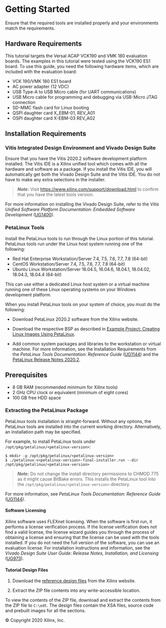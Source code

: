 # Getting Started

 Ensure that the required tools are installed properly and your environments match the requirements.

## Hardware Requirements

 This tutorial targets the Versal ACAP VCK190 and VMK 180 evaluation boards.
 The examples in this tutorial were tested using the VCK190 ES1
 board. To use this guide, you need the following hardware items, which
 are included with the evaluation board:

- VCK 190/VMK 180 ES1 board
- AC power adapter (12 VDC)
- USB Type-A to USB Micro cable (for UART communications)
- USB Micro cable for programming and debugging via USB-Micro JTAG connection
- SD-MMC flash card for Linux booting
- QSPI daughter card X_EBM-01, REV_A01
- OSPI daughter card X-EBM-03 REV_A02

## Installation Requirements

### Vitis Integrated Design Environment and Vivado Design Suite

 Ensure that you have the Vitis 2020.2 software development platform
 installed. The Vitis IDE is a Xilinx unified tool which comes with all
 the hardware and software as a package. If you install the Vitis IDE,
 you will automatically get both the Vivado Design Suite and the Vitis
 IDE. You do not have to make any extra selections in the installer.

 >***Note*:** Visit <https://www.xilinx.com/support/download.html> to
 confirm that you have the latest tools version.

 For more information on installing the Vivado Design Suite, refer to
 the *Vitis Unified Software Platform Documentation: Embedded Software
 Development*
 ([UG1400](https://www.xilinx.com/cgi-bin/docs/rdoc?v=latest%3Bd%3Dug1400-vitis-embedded.pdf)).

### PetaLinux Tools

 Install the PetaLinux tools to run through the Linux portion of this
 tutorial. PetaLinux tools run under the Linux host system running one
 of the following:

- Red Hat Enterprise Workstation/Server 7.4, 7.5, 7.6, 7.7, 7.8 (64-bit)
- CentOS Workstation/Server 7.4, 7.5, 7.6, 7.7, 7.8 (64-bit)
- Ubuntu Linux Workstation/Server 16.04.5, 16.04.6, 18.04.1, 18.04.02, 18.04.3, 18.04.4 (64-bit)

 This can use either a dedicated Linux host system or a virtual machine
 running one of these Linux operating systems on your Windows
 development platform.

 When you install PetaLinux tools on your system of choice, you must do
 the following:

- Download PetaLinux 2020.2 software from the Xilinx website.

- Download the respective BSP as described in [Example Project: Creating Linux Images Using PetaLinux](./5-system-design-example.md#example-project-creating-linux-images-using-petalinux).

- Add common system packages and libraries to the workstation or
     virtual machine. For more information, see the Installation
     Requirements from the *PetaLinux Tools Documentation: Reference
     Guide*
     ([UG1144](https://www.xilinx.com/cgi-bin/docs/rdoc?v=latest%3Bd%3Dug1144-petalinux-tools-reference-guide.pdf)) and the [PetaLinux Release Notes 2020.2](https://xilinx.sharepoint.com/sites/XKB/SitePages/Articleviewer.aspx?ArticleNumber=75775).

## Prerequisites

- 8 GB RAM (recommended minimum for Xilinx tools)
- 2 GHz CPU clock or equivalent (minimum of eight cores)
- 100 GB free HDD space

### Extracting the PetaLinux Package

 PetaLinux tools installation is straight-forward. Without any options,
 the PetaLinux tools are installed into the current working directory.
 Alternatively, an installation path may be specified.

 For example, to install PetaLinux tools under `/opt/pkg/petalinux/<petalinux-version>`:

```
$ mkdir -p /opt/pkg/petalinux/<petalinux-version>
$ ./petalinux-v<petalinux-version>-final-installer.run --dir /opt/pkg/petalinux/<petalinux-version>
```

>***Note*:** Do not change the install directory permissions to CHMOD 775 as it might cause BitBake errors.
This installs the PetaLinux tool into the `/opt/pkg/petalinux/<petalinux-version>` directory.

 For more information, see *PetaLinux Tools Documentation: Reference Guide*
 ([UG1144](https://www.xilinx.com/cgi-bin/docs/rdoc?v=latest%3Bd%3Dug1144-petalinux-tools-reference-guide.pdf)).

#### Software Licensing

 Xilinx software uses FLEXnet licensing. When the software is first
 run, it performs a license verification process. If the license
 verification does not find a valid license, the license wizard guides
 you through the process of obtaining a license and ensuring that the
 license can be used with the tools installed. If you do not need the
 full version of the software, you can use an evaluation license. For
 installation instructions and information, see the *Vivado Design
 Suite User Guide: Release Notes, Installation, and Licensing*
 ([UG973](https://www.xilinx.com/cgi-bin/docs/rdoc?v=latest%3Bt%3Dvivado%2Binstall%2Bguide)).

#### Tutorial Design Files

1. Download the [reference design files](https://www.xilinx.com/cgi-bin/docs/ctdoc?cid=12516610-29d7-4627-bd77-dbfaa3a50ef0;d=ug1305-versal-embedded-tutorial.zip) from the Xilinx website.

2. Extract the ZIP file contents into any write-accessible location.

 To view the contents of the ZIP file, download and extract the
 contents from the ZIP file to `C:\edt`. The design files contain the
 XSA files, source code and prebuilt images for all the sections.

 
 © Copyright 2020 Xilinx, Inc.

